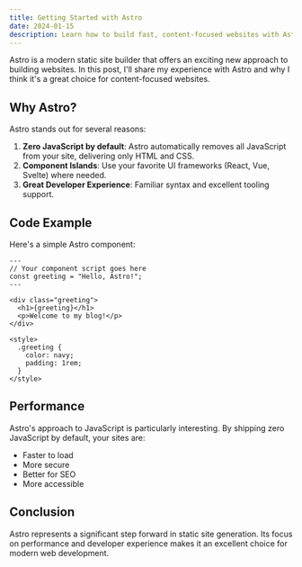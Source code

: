 ```yaml
---
title: Getting Started with Astro
date: 2024-01-15
description: Learn how to build fast, content-focused websites with Astro's unique approach to web development.
---
```


Astro is a modern static site builder that offers an exciting new approach to building websites. In this post, I'll share my experience with Astro and why I think it's a great choice for content-focused websites.

## Why Astro?

Astro stands out for several reasons:

1. **Zero JavaScript by default**: Astro automatically removes all JavaScript from your site, delivering only HTML and CSS.
2. **Component Islands**: Use your favorite UI frameworks (React, Vue, Svelte) where needed.
3. **Great Developer Experience**: Familiar syntax and excellent tooling support.

## Code Example

Here's a simple Astro component:

```astro
---
// Your component script goes here
const greeting = "Hello, Astro!";
---

<div class="greeting">
  <h1>{greeting}</h1>
  <p>Welcome to my blog!</p>
</div>

<style>
  .greeting {
    color: navy;
    padding: 1rem;
  }
</style>
```

## Performance

Astro's approach to JavaScript is particularly interesting. By shipping zero JavaScript by default, your sites are:

- Faster to load
- More secure
- Better for SEO
- More accessible

## Conclusion

Astro represents a significant step forward in static site generation. Its focus on performance and developer experience makes it an excellent choice for modern web development.